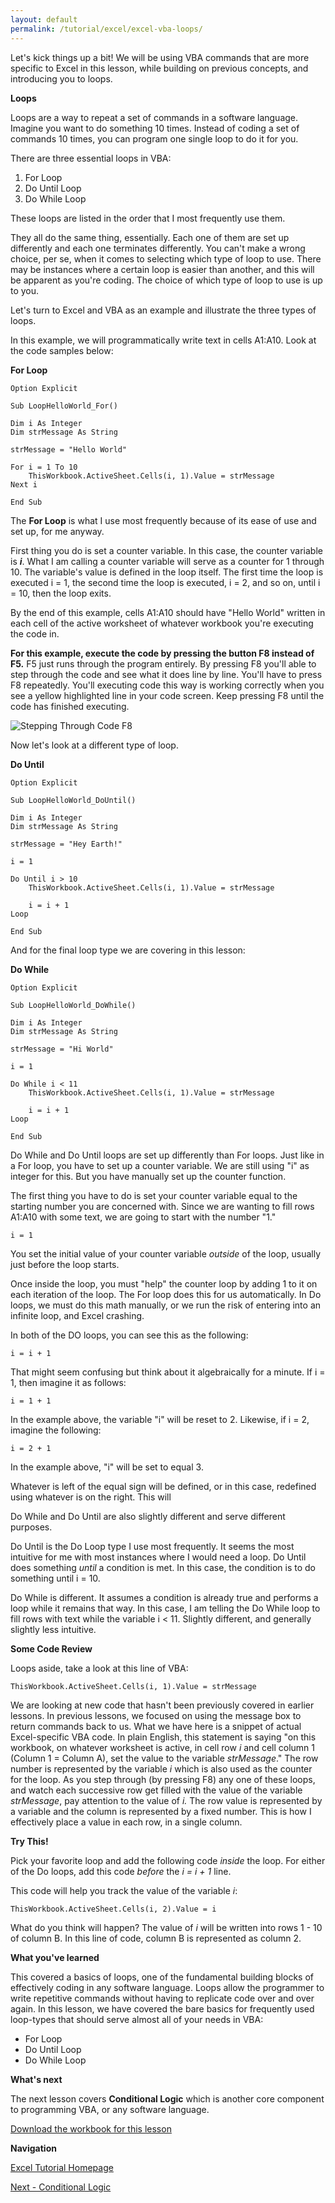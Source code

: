 ```yaml
---
layout: default
permalink: /tutorial/excel/excel-vba-loops/
---
```


Let's kick things up a bit!  We will be using VBA commands that are more specific to Excel in this lesson, while building on previous concepts, and introducing you to loops. 

**Loops**

Loops are a way to repeat a set of commands in a software language.  Imagine you want to do something 10 times.  Instead of coding a set of commands 10 times, you can program one single loop to do it for you.  

There are three essential loops in VBA: 

1. For Loop
2. Do Until Loop
3. Do While Loop

These loops are listed in the order that I most frequently use them.  

They all do the same thing, essentially.  Each one of them are set up differently and each one terminates differently.  You can't make a wrong choice, per se, when it comes to selecting which type of loop to use.  There may be instances where a certain loop is easier than another, and this will be apparent as you're coding.  The choice of which type of loop to use is up to you. 

Let's turn to Excel and VBA as an example and illustrate the three types of loops.  

In this example, we will programmatically write text in cells A1:A10.  Look at the code samples below: 

**For Loop**

```
Option Explicit

Sub LoopHelloWorld_For()

Dim i As Integer
Dim strMessage As String

strMessage = "Hello World"

For i = 1 To 10
    ThisWorkbook.ActiveSheet.Cells(i, 1).Value = strMessage
Next i

End Sub
``` 

The **For Loop** is what I use most frequently because of its ease of use and set up, for me anyway. 

First thing you do is set a counter variable.  In this case, the counter variable is ***i***.  What I am calling a counter variable will serve as a counter for 1 through 10.  The variable's value is defined in the loop itself.  The first time the loop is executed i = 1, the second time the loop is executed, i = 2, and so on, until i = 10, then the loop exits.  

By the end of this example, cells A1:A10 should have "Hello World" written in each cell of the active worksheet of whatever workbook you're executing the code in. 

**For this example, execute the code by pressing the button F8 instead of F5.**  F5 just runs through the program entirely.  By pressing F8 you'll able to step through the code and see what it does line by line.  You'll have to press F8 repeatedly.  You'll executing code this way is working correctly when you see a yellow highlighted line in your code screen.  Keep pressing F8 until the code has finished executing. 

![Stepping Through Code F8](/assets/images/f8_StepThroughCode.png)



Now let's look at a different type of loop. 

**Do Until**
```
Option Explicit

Sub LoopHelloWorld_DoUntil()

Dim i As Integer
Dim strMessage As String

strMessage = "Hey Earth!"

i = 1

Do Until i > 10
    ThisWorkbook.ActiveSheet.Cells(i, 1).Value = strMessage
    
    i = i + 1
Loop

End Sub
```

And for the final loop type we are covering in this lesson: 

**Do While**
```
Option Explicit

Sub LoopHelloWorld_DoWhile()

Dim i As Integer
Dim strMessage As String

strMessage = "Hi World"

i = 1

Do While i < 11
    ThisWorkbook.ActiveSheet.Cells(i, 1).Value = strMessage
    
    i = i + 1
Loop

End Sub
```

Do While and Do Until loops are set up differently than For loops. Just like in a For loop, you have to set up a counter variable.  We are still using "i" as integer for this. But you have manually set up the counter function.  

The first thing you have to do is set your counter variable equal to the starting number you are concerned with.  Since we are wanting to fill rows A1:A10 with some text, we are going to start with the number "1."

```VBA
i = 1
```

You set the initial value of your counter variable *outside* of the loop, usually just before the loop starts.  

Once inside the loop, you must "help" the counter loop by adding 1 to it on each iteration of the loop.  The For loop does this for us automatically.  In Do loops, we must do this math manually, or we run the risk of entering into an infinite loop, and Excel crashing.  

In both of the DO loops, you can see this as the following: 
```
i = i + 1
```

That might seem confusing but think about it algebraically for a minute. If i = 1, then imagine it as follows: 

```VBA
i = 1 + 1
```

In the example above, the variable "i" will be reset to 2.  Likewise, if i = 2, imagine the following: 

```VBA
i = 2 + 1
```

In the example above, "i" will be set to equal 3. 

Whatever is left of the equal sign will be defined, or in this case, redefined using whatever is on the right. This will 

Do While and Do Until are also slightly different and serve different purposes. 

Do Until is the Do Loop type I use most frequently.  It seems the most intuitive for me with most instances where I would need a loop.  Do Until does something *until* a condition is met.  In this case, the condition is to do something until i = 10. 

Do While is different.  It assumes a condition is already true and performs a loop while it remains that way.  In this case, I am telling the Do While loop to fill rows with text while the variable i < 11.  Slightly different, and generally slightly less intuitive.  


**Some Code Review**

Loops aside, take a look at this line of VBA: 

```
ThisWorkbook.ActiveSheet.Cells(i, 1).Value = strMessage
```

We are looking at new code that hasn't been previously covered in earlier lessons.  In previous lessons, we focused on using the message box to return commands back to us. What we have here is a snippet of actual Excel-specific VBA code. In plain English, this statement is saying "on this workbook, on whatever worksheet is active, in cell row *i* and cell column 1 (Column 1 = Column A), set the value to the variable *strMessage*."  The row number is represented by the variable *i* which is also used as the counter for the loop.  As you step through (by pressing F8) any one of these loops, and watch each successive row get filled with the value of the variable *strMessage*, pay attention to the value of *i.*  The row value is represented by a variable and the column is represented by a fixed number.  This is how I effectively place a value in each row, in a single column.  


**Try This!**

Pick your favorite loop and add the following code *inside* the loop.  For either of the Do loops, add this code *before* the *i = i + 1* line. 

This code will help you track the value of the variable *i*: 

```
ThisWorkbook.ActiveSheet.Cells(i, 2).Value = i
```  

What do you think will happen?  The value of *i* will be written into rows 1 - 10 of column B.  In this line of code, column B is represented as column 2. 




**What you've learned**

This covered a basics of loops, one of the fundamental building blocks of effectively coding in any software language.  Loops allow the programmer to write repetitive commands without having to replicate code over and over again. In this lesson, we have covered the bare basics for frequently used loop-types that should serve almost all of your needs in VBA: 

* For Loop
* Do Until Loop
* Do While Loop


**What's next**

The next lesson covers **Conditional Logic** which is another core component to programming VBA, or any software language.  


[Download the workbook for this lesson](/assets/files/Excel_Loops.xlsm) 


**Navigation**

[Excel Tutorial Homepage](/Excel-VBA-Tutorial/)

[Next - Conditional Logic](/tutorial/excel/excel-vba-conditionallogic/)